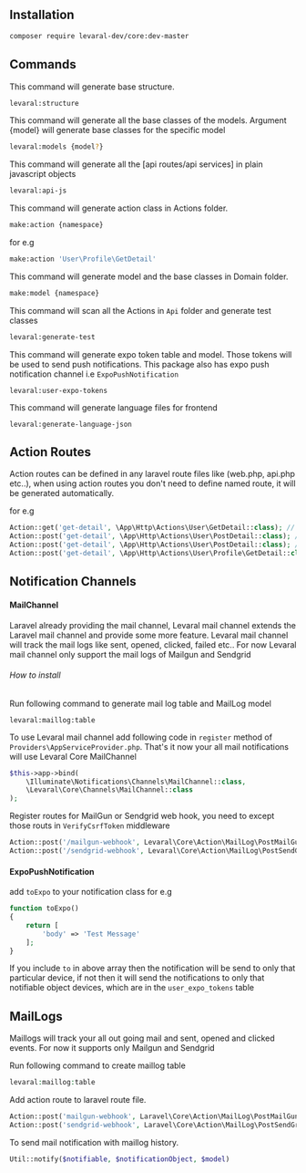 ## Installation


```bash
composer require levaral-dev/core:dev-master
```

## Commands

This command will generate base structure.

```bash
levaral:structure
```

This command will generate all the base classes of the models. Argument {model} will generate base classes for the 
specific model 

```bash
levaral:models {model?}
```

This command will generate all the [api routes/api services] in plain javascript objects

```bash
levaral:api-js
```
This command will generate action class in Actions folder.

```bash
make:action {namespace}
```
for e.g
```bash
make:action 'User\Profile\GetDetail'
```

This command will generate model and the base classes in Domain folder.

```bash
make:model {namespace}
```

This command will scan all the Actions in `Api` folder and generate test classes

```bash
levaral:generate-test
```

This command will generate expo token table and model. Those tokens will be used to send
push notifications. This package also has expo push notification channel i.e `ExpoPushNotification`

```
levaral:user-expo-tokens
```

This command will generate language files for frontend

```
levaral:generate-language-json
```

## Action Routes

Action routes can be defined in any laravel route files like (web.php, api.php etc..), when using
action routes you don't need to define named route, it will be generated automatically.

for e.g

```php
Action::get('get-detail', \App\Http\Actions\User\GetDetail::class); // route name User:GetDetail
Action::post('get-detail', \App\Http\Actions\User\PostDetail::class); // route name User:PostDetail
Action::post('get-detail', \App\Http\Actions\User\PostDetail::class); // route name User:PostDetail
Action::post('get-detail', \App\Http\Actions\User\Profile\GetDetail::class); // route name User:Profile:PostDetail
```

## Notification Channels

#### MailChannel
Laravel already providing the mail channel, Levaral mail channel extends the Laravel mail channel and provide some 
more feature. Levaral mail channel will track the mail logs like sent, opened, clicked, failed etc.. For now 
Levaral mail channel only support the mail logs of Mailgun and Sendgrid

###### How to install

Run following command to generate mail log table and MailLog model
```
levaral:maillog:table
``` 

To use Levaral mail channel add following code in `register` method of `Providers\AppServiceProvider.php`. That's it now your all mail notifications
will use Levaral Core MailChannel
```php
$this->app->bind(
    \Illuminate\Notifications\Channels\MailChannel::class,
    \Levaral\Core\Channels\MailChannel::class
);
```

Register routes for MailGun or Sendgrid web hook, you need to except those routs in `VerifyCsrfToken` middleware 
```php
Action::post('/mailgun-webhook', Levaral\Core\Action\MailLog\PostMailGunHook::class);
Action::post('/sendgrid-webhook', Levaral\Core\Action\MailLog\PostSendGridHook::class);
```

#### ExpoPushNotification
add `toExpo` to your notification class for e.g
```php
function toExpo()
{
    return [
        'body' => 'Test Message'
    ];
}
```

If you include `to` in above array then the notification will be send to only that particular device, if not then it will send 
the notifications to only that notifiable object devices, which are in the `user_expo_tokens` table

##  MailLogs
Maillogs will track your all out going mail and sent, opened and clicked events. For now it supports only
Mailgun and Sendgrid

Run following command to create maillog table

```php
levaral:maillog:table
```

Add action route to laravel route file.

```php
Action::post('mailgun-webhook', Laravel\Core\Action\MailLog\PostMailGunHook::class); // route for mailgun webhook
Action::post('sendgrid-webhook', Laravel\Core\Action\MailLog\PostSendGridHook::class); // route for sendgrid webhook
```

To send mail notification with maillog history.

```php
Util::notify($notifiable, $notificationObject, $model)
```

